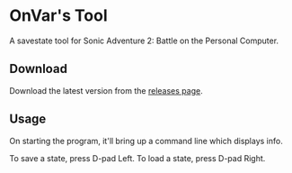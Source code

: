 OnVar's Tool
============

A savestate tool for Sonic Adventure 2: Battle on the Personal Computer.

Download
--------

Download the latest version from the [releases page](https://github.com/Isaac-Lozano/onvars_tool/releases).

Usage
-----

On starting the program, it'll bring up a command line which displays info.

To save a state, press D-pad Left. To load a state, press D-pad Right.
